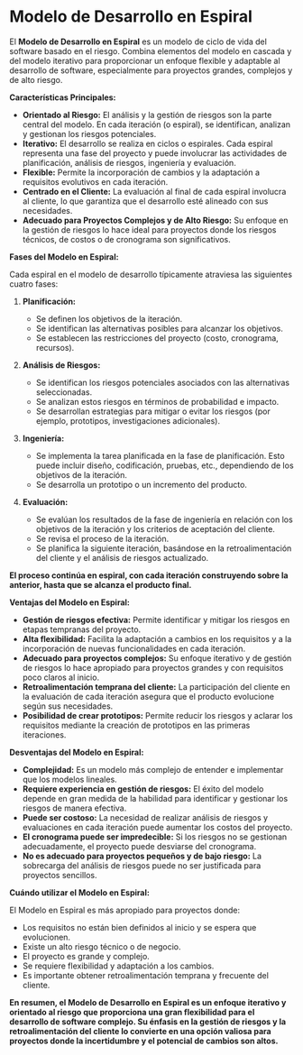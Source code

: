 # Modelo de Desarrollo en Espiral

El **Modelo de Desarrollo en Espiral** es un modelo de ciclo de vida del software basado en el riesgo. Combina elementos del modelo en cascada y del modelo iterativo para proporcionar un enfoque flexible y adaptable al desarrollo de software, especialmente para proyectos grandes, complejos y de alto riesgo.

**Características Principales:**

* **Orientado al Riesgo:** El análisis y la gestión de riesgos son la parte central del modelo. En cada iteración (o espiral), se identifican, analizan y gestionan los riesgos potenciales.
* **Iterativo:** El desarrollo se realiza en ciclos o espirales. Cada espiral representa una fase del proyecto y puede involucrar las actividades de planificación, análisis de riesgos, ingeniería y evaluación.
* **Flexible:** Permite la incorporación de cambios y la adaptación a requisitos evolutivos en cada iteración.
* **Centrado en el Cliente:** La evaluación al final de cada espiral involucra al cliente, lo que garantiza que el desarrollo esté alineado con sus necesidades.
* **Adecuado para Proyectos Complejos y de Alto Riesgo:** Su enfoque en la gestión de riesgos lo hace ideal para proyectos donde los riesgos técnicos, de costos o de cronograma son significativos.

**Fases del Modelo en Espiral:**

Cada espiral en el modelo de desarrollo típicamente atraviesa las siguientes cuatro fases:

1.  **Planificación:**
    * Se definen los objetivos de la iteración.
    * Se identifican las alternativas posibles para alcanzar los objetivos.
    * Se establecen las restricciones del proyecto (costo, cronograma, recursos).

2.  **Análisis de Riesgos:**
    * Se identifican los riesgos potenciales asociados con las alternativas seleccionadas.
    * Se analizan estos riesgos en términos de probabilidad e impacto.
    * Se desarrollan estrategias para mitigar o evitar los riesgos (por ejemplo, prototipos, investigaciones adicionales).

3.  **Ingeniería:**
    * Se implementa la tarea planificada en la fase de planificación. Esto puede incluir diseño, codificación, pruebas, etc., dependiendo de los objetivos de la iteración.
    * Se desarrolla un prototipo o un incremento del producto.

4.  **Evaluación:**
    * Se evalúan los resultados de la fase de ingeniería en relación con los objetivos de la iteración y los criterios de aceptación del cliente.
    * Se revisa el proceso de la iteración.
    * Se planifica la siguiente iteración, basándose en la retroalimentación del cliente y el análisis de riesgos actualizado.

**El proceso continúa en espiral, con cada iteración construyendo sobre la anterior, hasta que se alcanza el producto final.**

**Ventajas del Modelo en Espiral:**

* **Gestión de riesgos efectiva:** Permite identificar y mitigar los riesgos en etapas tempranas del proyecto.
* **Alta flexibilidad:** Facilita la adaptación a cambios en los requisitos y a la incorporación de nuevas funcionalidades en cada iteración.
* **Adecuado para proyectos complejos:** Su enfoque iterativo y de gestión de riesgos lo hace apropiado para proyectos grandes y con requisitos poco claros al inicio.
* **Retroalimentación temprana del cliente:** La participación del cliente en la evaluación de cada iteración asegura que el producto evolucione según sus necesidades.
* **Posibilidad de crear prototipos:** Permite reducir los riesgos y aclarar los requisitos mediante la creación de prototipos en las primeras iteraciones.

**Desventajas del Modelo en Espiral:**

* **Complejidad:** Es un modelo más complejo de entender e implementar que los modelos lineales.
* **Requiere experiencia en gestión de riesgos:** El éxito del modelo depende en gran medida de la habilidad para identificar y gestionar los riesgos de manera efectiva.
* **Puede ser costoso:** La necesidad de realizar análisis de riesgos y evaluaciones en cada iteración puede aumentar los costos del proyecto.
* **El cronograma puede ser impredecible:** Si los riesgos no se gestionan adecuadamente, el proyecto puede desviarse del cronograma.
* **No es adecuado para proyectos pequeños y de bajo riesgo:** La sobrecarga del análisis de riesgos puede no ser justificada para proyectos sencillos.

**Cuándo utilizar el Modelo en Espiral:**

El Modelo en Espiral es más apropiado para proyectos donde:

* Los requisitos no están bien definidos al inicio y se espera que evolucionen.
* Existe un alto riesgo técnico o de negocio.
* El proyecto es grande y complejo.
* Se requiere flexibilidad y adaptación a los cambios.
* Es importante obtener retroalimentación temprana y frecuente del cliente.

**En resumen, el Modelo de Desarrollo en Espiral es un enfoque iterativo y orientado al riesgo que proporciona una gran flexibilidad para el desarrollo de software complejo. Su énfasis en la gestión de riesgos y la retroalimentación del cliente lo convierte en una opción valiosa para proyectos donde la incertidumbre y el potencial de cambios son altos.**